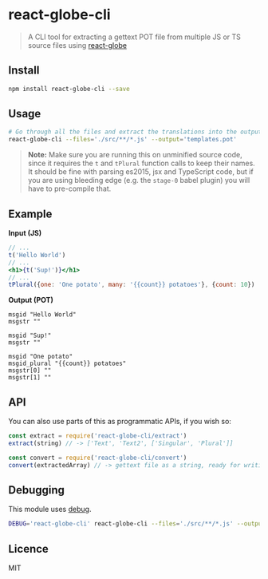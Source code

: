 # react-globe-cli

> A CLI tool for extracting a gettext POT file from multiple JS or TS source files using [react-globe](https://github.com/queicherius/react-globe)

## Install

```bash
npm install react-globe-cli --save
```

## Usage

```bash
# Go through all the files and extract the translations into the output file
react-globe-cli --files='./src/**/*.js' --output='templates.pot'
```

> **Note:** Make sure you are running this on unminified source code, since it requires the
> `t` and `tPlural` function calls to keep their names. It should be fine with parsing es2015, 
> jsx and TypeScript code, but if you are using bleeding edge (e.g. the `stage-0` babel plugin)
> you will have to pre-compile that.

## Example

**Input (JS)**

```jsx
// ...
t('Hello World')
// ...
<h1>{t('Sup!')}</h1>
// ...
tPlural({one: 'One potato', many: '{{count}} potatoes'}, {count: 10})
```

**Output (POT)**

```pot
msgid "Hello World"
msgstr ""

msgid "Sup!"
msgstr ""

msgid "One potato"
msgid_plural "{{count}} potatoes"
msgstr[0] ""
msgstr[1] ""
```

## API

You can also use parts of this as programmatic APIs, if you wish so:

```js
const extract = require('react-globe-cli/extract')
extract(string) // -> ['Text', 'Text2', ['Singular', 'Plural']]

const convert = require('react-globe-cli/convert')
convert(extractedArray) // -> gettext file as a string, ready for writing
```

## Debugging

This module uses [debug](https://github.com/visionmedia/debug).

```bash
DEBUG='react-globe-cli' react-globe-cli --files='./src/**/*.js' --output='templates.pot'
```

## Licence

MIT
